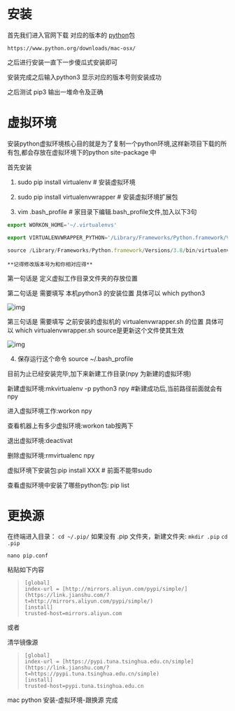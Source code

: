 # 安装

首先我们进入官网下载 对应的版本的 [python](https://www.python.org/downloads/mac-osx/)包 

```
https://www.python.org/downloads/mac-osx/
```

之后进行安装一直下一步傻瓜式安装即可



安装完成之后输入python3 显示对应的版本号则安装成功



之后测试 pip3 输出一堆命令及正确

# 虚拟环境

安装python虚拟环境核心目的就是为了复制一个python环境,这样新项目下载的所有包,都会存放在虚拟环境下的python site-package 中

首先安装

1. sudo pip install virtualenv  # 安装虚拟环境

2. sudo pip install virtualenvwrapper  # 安装虚拟环境扩展包

3. vim .bash_profile  # 家目录下编辑.bash_profile文件,加入以下3句

```js
export WORKON_HOME='~/.virtualenvs'

export VIRTUALENVWRAPPER_PYTHON='/Library/Frameworks/Python.framework/Versions/3.8/bin/python3'

source /Library/Frameworks/Python.framework/Versions/3.8/bin/virtualenvwrapper.sh
```

 `**记得修改版本号为和你相对应得**`



第一句话是 定义虚拟工作目录文件夹的存放位置

 

第二句话是 需要填写 本机python3 的安装位置 具体可以 which python3

![img](https://img2020.cnblogs.com/blog/1141655/202007/1141655-20200703214812596-1986292459.png)

 

第三句话是 需要填写 之前安装的虚拟机的 virtualenvwrapper.sh 的位置 具体可以 which virtualenvwrapper.sh source是更新这个文件使其生效

![img](https://img2020.cnblogs.com/blog/1141655/202007/1141655-20200703214923331-1418455569.png)

 

4. 保存运行这个命令 source ~/.bash_profile

目前为止已经安装完毕,加下来新建工作目录(npy 为新建的虚拟环境)

新建虚拟环境:mkvirtualenv -p python3 npy  #新建成功后,当前路径前面就会有npy

进入虚拟环境工作:workon npy

查看机器上有多少虚拟环境:workon tab按两下

退出虚拟环境:deactivat

删除虚拟环境:rmvirtualenc npy

虚拟环境下安装包:pip install XXX # 前面不能带sudo

查看虚拟环境中安装了哪些python包: pip list



# 更换源

在终端进入目录： `cd ~/.pip/`
如果没有 .pip 文件夹，新建文件夹: `mkdir .pip`
`cd .pip `

```
nano pip.conf
```

粘贴如下内容

> ```
> [global]
> index-url = [http://mirrors.aliyun.com/pypi/simple/](https://link.jianshu.com/?t=http://mirrors.aliyun.com/pypi/simple/)
> [install]
> trusted-host=mirrors.aliyun.com
> ```

或者

清华镜像源

> ```
> [global]
> index-url = [https://pypi.tuna.tsinghua.edu.cn/simple](https://link.jianshu.com/?t=https://pypi.tuna.tsinghua.edu.cn/simple)
> [install]
> trusted-host=pypi.tuna.tsinghua.edu.cn
> ```



mac python 安装-虚拟环境-跟换源 完成
